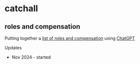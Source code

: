 # catchall

## roles and compensation

Putting together a [list of roles and compensation](https://docs.google.com/spreadsheets/d/14jvDOQ_lLf-HKdjR0n0aD3aW_dsviHGtsP1PNlBJsLk/edit?usp=sharing) using [ChatGPT](https://chatgpt.com/c/67435cea-54b0-800c-9110-daa9a15a4ffd)

Updates
* Nov 2024 - started